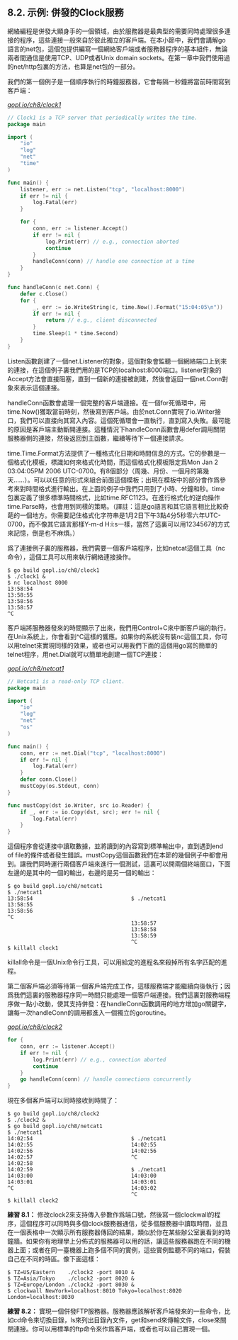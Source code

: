 ## 8.2. 示例: 併發的Clock服務

網絡編程是併發大顯身手的一個領域，由於服務器是最典型的需要同時處理很多連接的程序，這些連接一般來自於彼此獨立的客戶端。在本小節中，我們會講解go語言的net包，這個包提供編寫一個網絡客戶端或者服務器程序的基本組件，無論兩者間通信是使用TCP、UDP或者Unix domain sockets。在第一章中我們使用過的net/http包裏的方法，也算是net包的一部分。

我們的第一個例子是一個順序執行的時鐘服務器，它會每隔一秒鐘將當前時間寫到客戶端：

<u><i>gopl.io/ch8/clock1</i></u>
```go
// Clock1 is a TCP server that periodically writes the time.
package main

import (
	"io"
	"log"
	"net"
	"time"
)

func main() {
	listener, err := net.Listen("tcp", "localhost:8000")
	if err != nil {
		log.Fatal(err)
	}

	for {
		conn, err := listener.Accept()
		if err != nil {
			log.Print(err) // e.g., connection aborted
			continue
		}
		handleConn(conn) // handle one connection at a time
	}
}

func handleConn(c net.Conn) {
	defer c.Close()
	for {
		_, err := io.WriteString(c, time.Now().Format("15:04:05\n"))
		if err != nil {
			return // e.g., client disconnected
		}
		time.Sleep(1 * time.Second)
	}
}

```

Listen函數創建了一個net.Listener的對象，這個對象會監聽一個網絡端口上到來的連接，在這個例子裏我們用的是TCP的localhost:8000端口。listener對象的Accept方法會直接阻塞，直到一個新的連接被創建，然後會返回一個net.Conn對象來表示這個連接。

handleConn函數會處理一個完整的客戶端連接。在一個for死循環中，用time.Now()獲取當前時刻，然後寫到客戶端。由於net.Conn實現了io.Writer接口，我們可以直接向其寫入內容。這個死循環會一直執行，直到寫入失敗。最可能的原因是客戶端主動斷開連接。這種情況下handleConn函數會用defer調用關閉服務器側的連接，然後返回到主函數，繼續等待下一個連接請求。

time.Time.Format方法提供了一種格式化日期和時間信息的方式。它的參數是一個格式化模板，標識如何來格式化時間，而這個格式化模板限定爲Mon Jan 2 03:04:05PM 2006 UTC-0700。有8個部分（周幾、月份、一個月的第幾天……）。可以以任意的形式來組合前面這個模板；出現在模板中的部分會作爲參考來對時間格式進行輸出。在上面的例子中我們只用到了小時、分鐘和秒。time包裏定義了很多標準時間格式，比如time.RFC1123。在進行格式化的逆向操作time.Parse時，也會用到同樣的策略。（譯註：這是go語言和其它語言相比比較奇葩的一個地方。你需要記住格式化字符串是1月2日下午3點4分5秒零六年UTC-0700，而不像其它語言那樣Y-m-d H:i:s一樣，當然了這裏可以用1234567的方式來記憶，倒是也不麻煩。）

爲了連接例子裏的服務器，我們需要一個客戶端程序，比如netcat這個工具（nc命令），這個工具可以用來執行網絡連接操作。

```
$ go build gopl.io/ch8/clock1
$ ./clock1 &
$ nc localhost 8000
13:58:54
13:58:55
13:58:56
13:58:57
^C
```

客戶端將服務器發來的時間顯示了出來，我們用Control+C來中斷客戶端的執行，在Unix系統上，你會看到^C這樣的響應。如果你的系統沒有裝nc這個工具，你可以用telnet來實現同樣的效果，或者也可以用我們下面的這個用go寫的簡單的telnet程序，用net.Dial就可以簡單地創建一個TCP連接：

<u><i>gopl.io/ch8/netcat1</i></u>
```go
// Netcat1 is a read-only TCP client.
package main

import (
	"io"
	"log"
	"net"
	"os"
)

func main() {
	conn, err := net.Dial("tcp", "localhost:8000")
	if err != nil {
		log.Fatal(err)
	}
	defer conn.Close()
	mustCopy(os.Stdout, conn)
}

func mustCopy(dst io.Writer, src io.Reader) {
	if _, err := io.Copy(dst, src); err != nil {
		log.Fatal(err)
	}
}
```

這個程序會從連接中讀取數據，並將讀到的內容寫到標準輸出中，直到遇到end of file的條件或者發生錯誤。mustCopy這個函數我們在本節的幾個例子中都會用到。讓我們同時運行兩個客戶端來進行一個測試，這裏可以開兩個終端窗口，下面左邊的是其中的一個的輸出，右邊的是另一個的輸出：

```
$ go build gopl.io/ch8/netcat1
$ ./netcat1
13:58:54                               $ ./netcat1
13:58:55
13:58:56
^C
                                       13:58:57
                                       13:58:58
                                       13:58:59
                                       ^C
$ killall clock1
```

killall命令是一個Unix命令行工具，可以用給定的進程名來殺掉所有名字匹配的進程。

第二個客戶端必須等待第一個客戶端完成工作，這樣服務端才能繼續向後執行；因爲我們這裏的服務器程序同一時間只能處理一個客戶端連接。我們這裏對服務端程序做一點小改動，使其支持併發：在handleConn函數調用的地方增加go關鍵字，讓每一次handleConn的調用都進入一個獨立的goroutine。

<u><i>gopl.io/ch8/clock2</i></u>
```go
for {
	conn, err := listener.Accept()
	if err != nil {
		log.Print(err) // e.g., connection aborted
		continue
	}
	go handleConn(conn) // handle connections concurrently
}

```

現在多個客戶端可以同時接收到時間了：

```
$ go build gopl.io/ch8/clock2
$ ./clock2 &
$ go build gopl.io/ch8/netcat1
$ ./netcat1
14:02:54                               $ ./netcat1
14:02:55                               14:02:55
14:02:56                               14:02:56
14:02:57                               ^C
14:02:58
14:02:59                               $ ./netcat1
14:03:00                               14:03:00
14:03:01                               14:03:01
^C                                     14:03:02
                                       ^C
$ killall clock2
```

**練習 8.1：** 修改clock2來支持傳入參數作爲端口號，然後寫一個clockwall的程序，這個程序可以同時與多個clock服務器通信，從多個服務器中讀取時間，並且在一個表格中一次顯示所有服務器傳回的結果，類似於你在某些辦公室裏看到的時鐘牆。如果你有地理學上分佈式的服務器可以用的話，讓這些服務器跑在不同的機器上面；或者在同一臺機器上跑多個不同的實例，這些實例監聽不同的端口，假裝自己在不同的時區。像下面這樣：

```
$ TZ=US/Eastern    ./clock2 -port 8010 &
$ TZ=Asia/Tokyo    ./clock2 -port 8020 &
$ TZ=Europe/London ./clock2 -port 8030 &
$ clockwall NewYork=localhost:8010 Tokyo=localhost:8020 London=localhost:8030
```

**練習 8.2：** 實現一個併發FTP服務器。服務器應該解析客戶端發來的一些命令，比如cd命令來切換目錄，ls來列出目錄內文件，get和send來傳輸文件，close來關閉連接。你可以用標準的ftp命令來作爲客戶端，或者也可以自己實現一個。
